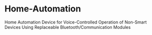 # Home-Automation
Home Automation Device for Voice-Controlled Operation of Non-Smart Devices Using Replaceable Bluetooth/Communication Modules
